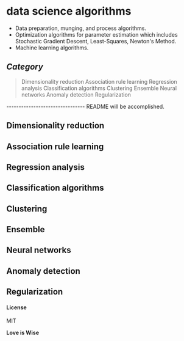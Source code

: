 # data science algorithms

- Data preparation, munging, and process algorithms.
- Optimization algorithms for parameter estimation which includes Stochastic Gradient Descent, Least-Squares, Newton's Method.
- Machine learning algorithms.

## _Category_


> Dimensionality reduction 
> Association rule learning 
> Regression analysis 
> Classification algorithms 
> Clustering 
> Ensemble 
> Neural networks 
> Anomaly detection 
> Regularization 


-------------------------------- README will be accomplished.

## Dimensionality reduction
## Association rule learning
## Regression analysis
## Classification algorithms
## Clustering
## Ensemble
## Neural networks
## Anomaly detection
## Regularization


#### License

MIT

**Love is Wise**

[//]: # (Bertrand Russell: Love is Wise, Hatred is Foolish) 

[//]: # (NimaFakoor) 
